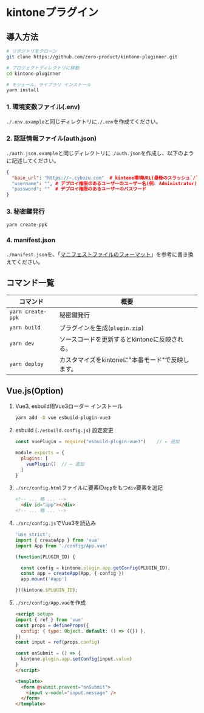 # kintoneプラグイン

## 導入方法

```bash
# リポジトリをクローン
git clone https://github.com/zero-product/kintone-pluginner.git

# プロジェクトディレクトリに移動
cd kintone-pluginner

# モジュール、ライブラリ インストール
yarn install
```

### 1. 環境変数ファイル(.env)

`./.env.example`と同じディレクトリに`./.env`を作成てください。


### 2. 認証情報ファイル(auth.json)

`./auth.json.example`と同じディレクトリに`./auth.json`を作成し、以下のように記述してください。

```json
{
  "base_url": "https://~.cybozu.com"  # kintone環境URL(最後のスラッシュ`/`は不要)
  "username": "", # デプロイ権限のあるユーザーのユーザー名(例: Administrator)
  "password": ""  # デプロイ権限のあるユーザーのパスワード
}
```

### 3. 秘密鍵発行

```bash
yarn create-ppk
```

### 4. manifest.json

`./manifest.json`を、「[マニフェストファイルのフォーマット](https://cybozudev.zendesk.com/hc/ja/articles/203455680-kintone-%E3%83%97%E3%83%A9%E3%82%B0%E3%82%A4%E3%83%B3%E9%96%8B%E7%99%BA%E6%89%8B%E9%A0%86#create-manifest_format)」を参考に書き換えてください。

## コマンド一覧

|コマンド|概要|
|-|-|
|`yarn create-ppk`|秘密鍵発行|
|`yarn build`|プラグインを生成(`plugin.zip`)|
|`yarn dev`|ソースコードを更新するとkintoneに反映される。|
|`yarn deploy`|カスタマイズをkintoneに"本番モード"で反映します。|

## Vue.js(Option)

1. Vue3, esbuild用Vue3ローダー インストール

    ```bash
    yarn add -D vue esbuild-plugin-vue3
    ```

2. esbuild (`./esbuild.config.js`) 設定変更

    ```javascript
    const vuePlugin = require("esbuild-plugin-vue3")    // ← 追加

    module.exports = {
      plugins: [
        vuePlugin()  // ← 追加
      ]
    }
    ```

3. `./src/config.html`ファイルに要素ID`app`をもつ`div`要素を追記

    ```html
    <!-- ... 略 ... -->
      <div id="app"></div>
    <!-- ... 略 ... -->
    ```

4. `./src/config.js`でVue3を読込み

    ```javascript
    'use strict';
    import { createApp } from 'vue'
    import App from './config/App.vue'

    (function(PLUGIN_ID) {

      const config = kintone.plugin.app.getConfig(PLUGIN_ID);
      const app = createApp(App, { config })
      app.mount('#app')

    })(kintone.$PLUGIN_ID);
    ```

5. `./src/config/App.vue`を作成

    ```html
    <script setup>
    import { ref } from 'vue'
    const props = defineProps({
      config: { type: Object, default: () => ({}) },
    })
    const input = ref(props.config)

    const onSubmit = () => {
      kintone.plugin.app.setConfig(input.value)
    }
    </script>

    <template>
      <form @submit.prevent="onSubmit">
        <input v-model="input.message" />
      </form>
    </template>
    ```